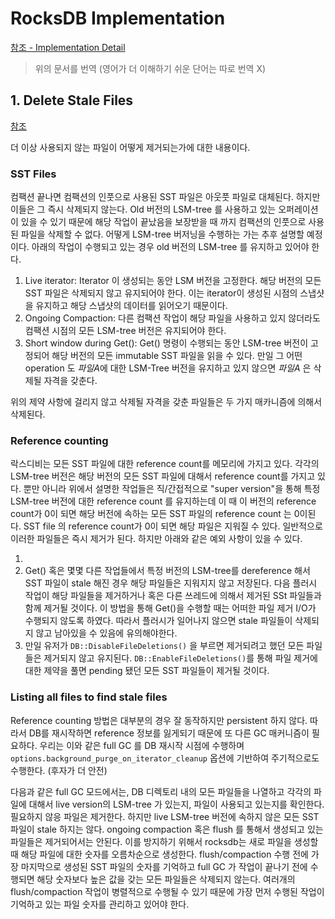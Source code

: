 # RocksDB Implementation
[참조 - Implementation Detail](https://github.com/facebook/rocksdb/wiki/)
> 위의 문서를 번역 (영어가 더 이해하기 쉬운 단어는 따로 번역 X)

## 1. Delete Stale Files   
[참조](https://github.com/facebook/rocksdb/wiki/Delete-Stale-Files)

더 이상 사용되지 않는 파일이 어떻게 제거되는가에 대한 내용이다.
### SST Files
 컴팩션 끝나면 컴팩션의 인풋으로 사용된 SST 파일은 아웃풋 파일로 대체된다. 하지만 이들은 그 즉시 삭제되지 않는다. Old 버전의 LSM-tree 를 사용하고 있는 오퍼레이션이 있을 수 있기 때문에 해당 작업이 끝났음을 보장받을 때 까지 컴팩션의 인풋으로 사용된 파일을 삭제할 수 없다. 어떻게 LSM-tree 버저닝을 수행하는 가는 추후 설명할 예정이다. 
아래의 작업이 수행되고 있는 경우 old 버전의 LSM-tree 를 유지하고 있어야 한다.

1. Live iterator: Iterator 이 생성되는 동안 LSM 버전을 고정한다. 해당 버전의 모든 SST 파일은 삭제되지 않고 유지되어야 한다. 이는 iterator이 생성된 시점의 스냅샷을 유지하고 해당 스냅샷의 데이터를 읽어오기 때문이다.
2. Ongoing Compaction: 다른 컴팩션 작업이 해당 파일을 사용하고 있지 않더라도 컴팩션 시점의 모든 LSM-tree 버전은 유지되어야 한다.
3. Short window during Get(): Get() 명령이 수행되는 동안 LSM-tree 버전이 고정되어 해당 버전의 모든 immutable SST 파일을 읽을 수 있다. 만일 그 어떤 operation 도 *파일A*에 대한 LSM-Tree 버전을 유지하고 있지 않으면 *파일A* 은 삭제될 자격을 갖춘다.

위의 제약 사항에 걸리지 않고 삭제될 자격을 갖춘 파일들은 두 가지 매카니즘에 의해서 삭제된다. 

### Reference counting
 락스디비는 모든 SST 파일에 대한 reference count를 메모리에 가지고 있다. 각각의 LSM-tree 버전은 해당 버전의 모든 SST 파일에 대해서 reference count를 가지고 있다. 뿐만 아니라 위에서 설명한 작업들은 직/간접적으로 "super version"을 통해 특정 LSM-tree 버전에 대한 reference count 를 유지하는데 이 때 이 버전의 reference count가 0이 되면 해당 버전에 속하는 모든 SST 파일의 reference count 는 0이된다. SST file 의 reference count가 0이 되면 해당 파일은 지워질 수 있다. 일반적으로 이러한 파일들은 즉시 제거가 된다. 하지만 아래와 같은 예외 사항이 있을 수 있다.
 
1. 
2. Get() 혹은 몇몇 다른 작업들에서 특정 버전의 LSM-tree를 dereference 해서 SST 파일이 stale 해진 경우 해당 파일들은 지워지지 않고 저장된다. 다음 플러시 작업이 해당 파일들을 제거하거나 혹은 다른 쓰레드에 의해서 제거된 SSt 파일들과 함께 제거될 것이다. 이 방법을 통해 Get()을 수행할 때는 어떠한 파일 제거 I/O가 수행되지 않도록 하였다. 따라서 플러시가 일어나지 않으면 stale 파일들이 삭제되지 않고 남아있을 수 있음에 유의해야한다.
3. 만일 유저가 `DB::DisableFileDeletions()` 을 부르면 제거되려고 했던 모든 파일들은 제거되지 않고 유지된다. `DB::EnableFileDeletions()`를 통해 파일 제거에 대한 제약을 풀면 pending 됐던 모든 SST 파일들이 제거될 것이다.

### Listing all files to find stale files
Reference counting 방법은 대부분의 경우 잘 동작하지만 persistent 하지 않다. 따라서 DB를 재시작하면 reference 정보를 잃게되기 때문에 또 다른 GC 매커니즘이 필요하다. 우리는 이와 같은 full GC 를 DB 재시작 시점에 수행하며 `options.background_purge_on_iterator_cleanup` 옵션에 기반하여 주기적으로도 수행한다. (후자가 더 안전)

다음과 같은 full GC 모드에서는, DB 디렉토리 내의 모든 파일들을 나열하고 각각의 파일에 대해서 live version의 LSM-tree 가 있는지, 파일이 사용되고 있는지를 확인한다. 필요하지 않응 파일은 제거한다. 하지만 live LSM-tree 버전에 속하지 않은 모든 SST 파일이 stale 하지는 않다. ongoing compaction 혹은 flush 를 통해서 생성되고 있는 파일들은 제거되어서는 안된다. 이를 방지하기 위해서 rocksdb는 새로 파일을 생성할 때 해당 파일에 대한 숫자를 오름차순으로 생성한다. flush/compaction 수행 전에 가장 마지막으로 생성된 SST 파일의 숫자를 기억하고 full GC 가 작업이 끝나기 전에 수행되면 해당 숫자보다 높은 값을 갖는 모든 파일들은 삭제되지 않는다. 여러개의 flush/compaction 작업이 병렬적으로 수행될 수 있기 때문에 가장 먼저 수행된 작업이 기억하고 있는 파일 숫자를 관리하고 있어야 한다. 

